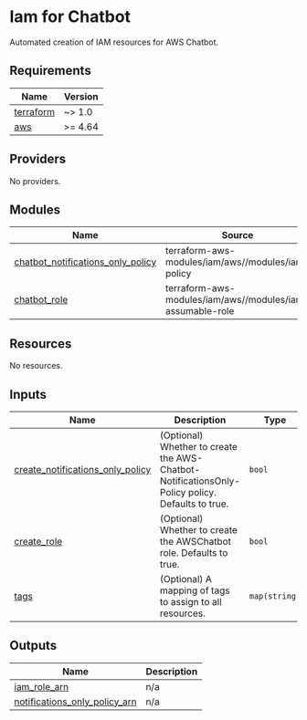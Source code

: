 # Iam for Chatbot
Automated creation of IAM resources for AWS Chatbot.


<!-- BEGINNING OF PRE-COMMIT-TERRAFORM DOCS HOOK -->
## Requirements

| Name | Version |
|------|---------|
| <a name="requirement_terraform"></a> [terraform](#requirement\_terraform) | ~> 1.0 |
| <a name="requirement_aws"></a> [aws](#requirement\_aws) | >= 4.64 |

## Providers

No providers.

## Modules

| Name | Source | Version |
|------|--------|---------|
| <a name="module_chatbot_notifications_only_policy"></a> [chatbot\_notifications\_only\_policy](#module\_chatbot\_notifications\_only\_policy) | terraform-aws-modules/iam/aws//modules/iam-policy | 5.28.0 |
| <a name="module_chatbot_role"></a> [chatbot\_role](#module\_chatbot\_role) | terraform-aws-modules/iam/aws//modules/iam-assumable-role | 5.28.0 |

## Resources

No resources.

## Inputs

| Name | Description | Type | Default | Required |
|------|-------------|------|---------|:--------:|
| <a name="input_create_notifications_only_policy"></a> [create\_notifications\_only\_policy](#input\_create\_notifications\_only\_policy) | (Optional) Whether to create the AWS-Chatbot-NotificationsOnly-Policy policy. Defaults to true. | `bool` | `true` | no |
| <a name="input_create_role"></a> [create\_role](#input\_create\_role) | (Optional) Whether to create the AWSChatbot role. Defaults to true. | `bool` | `true` | no |
| <a name="input_tags"></a> [tags](#input\_tags) | (Optional) A mapping of tags to assign to all resources. | `map(string)` | `{}` | no |

## Outputs

| Name | Description |
|------|-------------|
| <a name="output_iam_role_arn"></a> [iam\_role\_arn](#output\_iam\_role\_arn) | n/a |
| <a name="output_notifications_only_policy_arn"></a> [notifications\_only\_policy\_arn](#output\_notifications\_only\_policy\_arn) | n/a |
<!-- END OF PRE-COMMIT-TERRAFORM DOCS HOOK -->